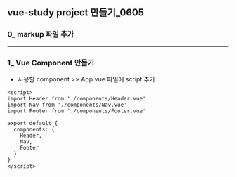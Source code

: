 ## vue-study project 만들기_0605

### 0_ markup 파일 추가 
***

### 1_ Vue Component 만들기
* 사용할 component >> App.vue 파일에 script 추가
```
<script>
import Header from './components/Header.vue'
import Nav from './components/Nav.vue'
import Footer from './components/Footer.vue'

export default {
  components: {
    Header,
    Nav,
    Footer
  }
}
</script>
```
